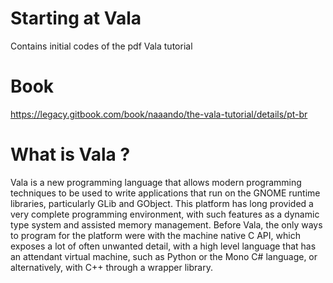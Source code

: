 # Starting at Vala
Contains initial codes of the pdf Vala tutorial

# Book
https://legacy.gitbook.com/book/naaando/the-vala-tutorial/details/pt-br

# What is Vala ? 

Vala is a new programming language that allows modern programming techniques to be used to write applications that run on the GNOME runtime libraries, particularly GLib and GObject. This platform has long provided a very complete programming environment, with such features as a dynamic type system and assisted memory management. Before Vala, the only ways to program for the platform were with the machine native C API, which exposes a lot of often unwanted detail, with a high level language that has an attendant virtual machine, such as Python or the Mono C# language, or alternatively, with C++ through a wrapper library.
